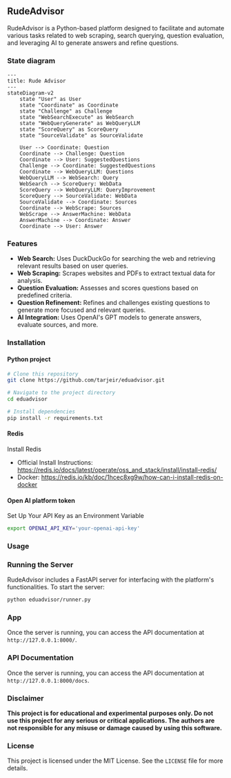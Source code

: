 ## RudeAdvisor

RudeAdvisor is a Python-based platform designed to facilitate and automate various tasks related to web scraping, search querying, question evaluation, and leveraging AI to generate answers and refine questions.

### State diagram
```mermaid
---
title: Rude Advisor
---
stateDiagram-v2
    state "User" as User
    state "Coordinate" as Coordinate
    state "Challenge" as Challenge
    state "WebSearchExecute" as WebSearch
    state "WebQueryGenerate" as WebQueryLLM
    state "ScoreQuery" as ScoreQuery
    state "SourceValidate" as SourceValidate

    User --> Coordinate: Question
    Coordinate --> Challenge: Question
    Coordinate --> User: SuggestedQuestions
    Challenge --> Coordinate: SuggestedQuestions
    Coordinate --> WebQueryLLM: Questions
    WebQueryLLM --> WebSearch: Query
    WebSearch --> ScoreQuery: WebData
    ScoreQuery --> WebQueryLLM: QueryImprovement
    ScoreQuery --> SourceValidate: WebData
    SourceValidate --> Coordinate: Sources
    Coordinate --> WebScrape: Sources
    WebScrape --> AnswerMachine: WebData
    AnswerMachine --> Coordinate: Answer
    Coordinate --> User: Answer

```

### Features

- **Web Search:** Uses DuckDuckGo for searching the web and retrieving relevant results based on user queries.
- **Web Scraping:** Scrapes websites and PDFs to extract textual data for analysis.
- **Question Evaluation:** Assesses and scores questions based on predefined criteria.
- **Question Refinement:** Refines and challenges existing questions to generate more focused and relevant queries.
- **AI Integration:** Uses OpenAI's GPT models to generate answers, evaluate sources, and more.

### Installation

#### Python project 

```bash
# Clone this repository
git clone https://github.com/tarjeir/eduadvisor.git

# Navigate to the project directory
cd eduadvisor

# Install dependencies
pip install -r requirements.txt
```

#### Redis

Install Redis

- Official Install Instructions: https://redis.io/docs/latest/operate/oss_and_stack/install/install-redis/
- Docker: https://redis.io/kb/doc/1hcec8xg9w/how-can-i-install-redis-on-docker

#### Open AI platform token 

Set Up Your API Key as an Environment Variable

```sh
export OPENAI_API_KEY='your-openai-api-key'
```

### Usage

### Running the Server

RudeAdvisor includes a FastAPI server for interfacing with the platform's functionalities. To start the server:

```bash
python eduadvisor/runner.py
```

### App

Once the server is running, you can access the API documentation at `http://127.0.0.1:8000/`.

### API Documentation

Once the server is running, you can access the API documentation at `http://127.0.0.1:8000/docs`.

### Disclaimer

**This project is for educational and experimental purposes only. Do not use this project for any serious or critical applications. The authors are not responsible for any misuse or damage caused by using this software.**

### License

This project is licensed under the MIT License. See the `LICENSE` file for more details.


